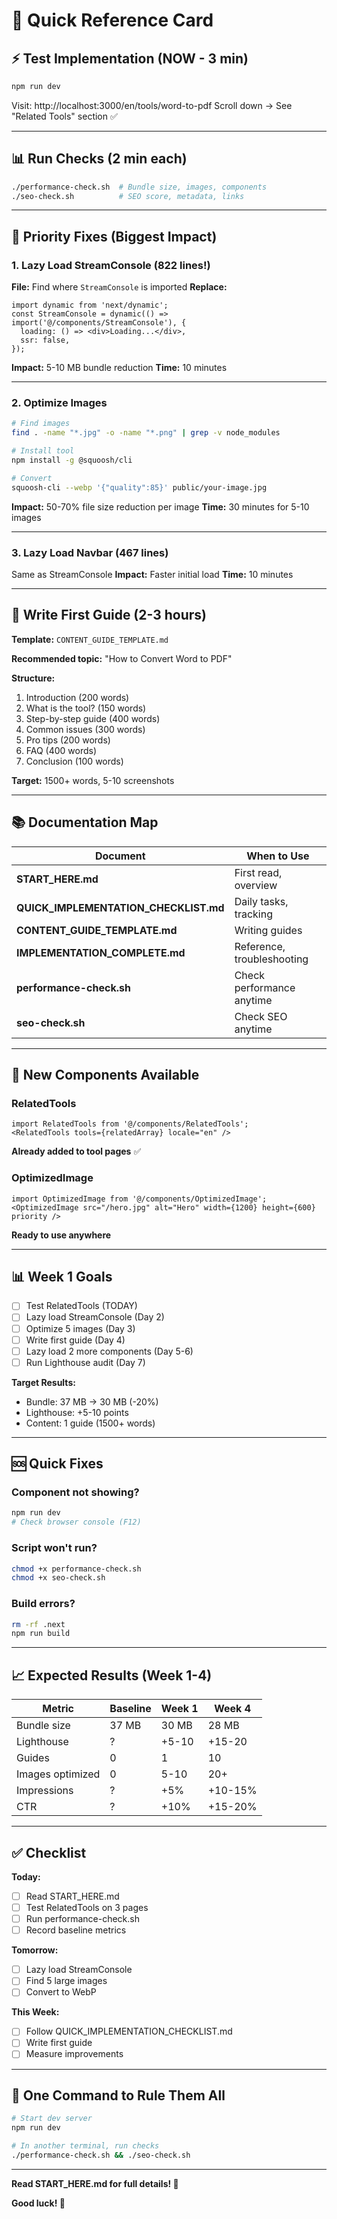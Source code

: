 # 🚀 Quick Reference Card

## ⚡ Test Implementation (NOW - 3 min)
```bash
npm run dev
```
Visit: http://localhost:3000/en/tools/word-to-pdf
Scroll down → See "Related Tools" section ✅

---

## 📊 Run Checks (2 min each)
```bash
./performance-check.sh  # Bundle size, images, components
./seo-check.sh          # SEO score, metadata, links
```

---

## 🎯 Priority Fixes (Biggest Impact)

### 1. Lazy Load StreamConsole (822 lines!)
**File:** Find where `StreamConsole` is imported
**Replace:**
```tsx
import dynamic from 'next/dynamic';
const StreamConsole = dynamic(() => import('@/components/StreamConsole'), {
  loading: () => <div>Loading...</div>,
  ssr: false,
});
```
**Impact:** 5-10 MB bundle reduction
**Time:** 10 minutes

---

### 2. Optimize Images
```bash
# Find images
find . -name "*.jpg" -o -name "*.png" | grep -v node_modules

# Install tool
npm install -g @squoosh/cli

# Convert
squoosh-cli --webp '{"quality":85}' public/your-image.jpg
```
**Impact:** 50-70% file size reduction per image
**Time:** 30 minutes for 5-10 images

---

### 3. Lazy Load Navbar (467 lines)
Same as StreamConsole
**Impact:** Faster initial load
**Time:** 10 minutes

---

## 📝 Write First Guide (2-3 hours)

**Template:** `CONTENT_GUIDE_TEMPLATE.md`

**Recommended topic:** "How to Convert Word to PDF"

**Structure:**
1. Introduction (200 words)
2. What is the tool? (150 words)
3. Step-by-step guide (400 words)
4. Common issues (300 words)
5. Pro tips (200 words)
6. FAQ (400 words)
7. Conclusion (100 words)

**Target:** 1500+ words, 5-10 screenshots

---

## 📚 Documentation Map

| Document | When to Use |
|----------|-------------|
| **START_HERE.md** | First read, overview |
| **QUICK_IMPLEMENTATION_CHECKLIST.md** | Daily tasks, tracking |
| **CONTENT_GUIDE_TEMPLATE.md** | Writing guides |
| **IMPLEMENTATION_COMPLETE.md** | Reference, troubleshooting |
| **performance-check.sh** | Check performance anytime |
| **seo-check.sh** | Check SEO anytime |

---

## 🔧 New Components Available

### RelatedTools
```tsx
import RelatedTools from '@/components/RelatedTools';
<RelatedTools tools={relatedArray} locale="en" />
```
**Already added to tool pages** ✅

### OptimizedImage
```tsx
import OptimizedImage from '@/components/OptimizedImage';
<OptimizedImage src="/hero.jpg" alt="Hero" width={1200} height={600} priority />
```
**Ready to use anywhere**

---

## 📊 Week 1 Goals

- [ ] Test RelatedTools (TODAY)
- [ ] Lazy load StreamConsole (Day 2)
- [ ] Optimize 5 images (Day 3)
- [ ] Write first guide (Day 4)
- [ ] Lazy load 2 more components (Day 5-6)
- [ ] Run Lighthouse audit (Day 7)

**Target Results:**
- Bundle: 37 MB → 30 MB (-20%)
- Lighthouse: +5-10 points
- Content: 1 guide (1500+ words)

---

## 🆘 Quick Fixes

### Component not showing?
```bash
npm run dev
# Check browser console (F12)
```

### Script won't run?
```bash
chmod +x performance-check.sh
chmod +x seo-check.sh
```

### Build errors?
```bash
rm -rf .next
npm run build
```

---

## 📈 Expected Results (Week 1-4)

| Metric | Baseline | Week 1 | Week 4 |
|--------|----------|--------|--------|
| Bundle size | 37 MB | 30 MB | 28 MB |
| Lighthouse | ? | +5-10 | +15-20 |
| Guides | 0 | 1 | 10 |
| Images optimized | 0 | 5-10 | 20+ |
| Impressions | ? | +5% | +10-15% |
| CTR | ? | +10% | +15-20% |

---

## ✅ Checklist

**Today:**
- [ ] Read START_HERE.md
- [ ] Test RelatedTools on 3 pages
- [ ] Run performance-check.sh
- [ ] Record baseline metrics

**Tomorrow:**
- [ ] Lazy load StreamConsole
- [ ] Find 5 large images
- [ ] Convert to WebP

**This Week:**
- [ ] Follow QUICK_IMPLEMENTATION_CHECKLIST.md
- [ ] Write first guide
- [ ] Measure improvements

---

## 🎯 One Command to Rule Them All

```bash
# Start dev server
npm run dev

# In another terminal, run checks
./performance-check.sh && ./seo-check.sh
```

---

**Read START_HERE.md for full details! 📖**

**Good luck! 🚀**
